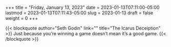 +++
title = "Friday, January 13, 2023"
date = 2023-01-13T07:11:00-05:00
lastmod = 2023-01-13T07:11:43-05:00
slug = 2023-01-13
draft = false
weight = 0
+++

{{< blockquote author="Seth Godin" link="" title="The Icarus Deceiption" >}}
Just because you’re winning a game doesn’t mean it’s a good game.
{{< /blockquote >}}


[//]: # "Exported with love from a post written in Org mode"
[//]: # "- https://github.com/kaushalmodi/ox-hugo"